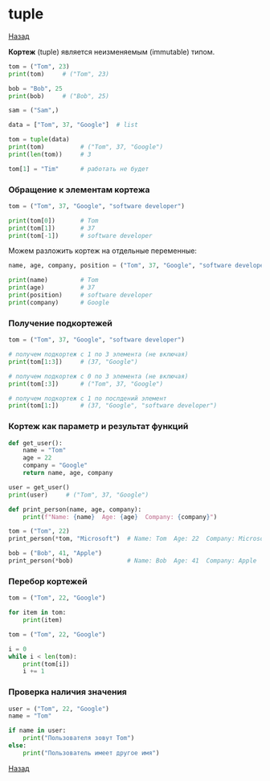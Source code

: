 # tuple

[Назад][back]

**Кортеж** (tuple) является неизменяемым (immutable) типом.

```python
tom = ("Tom", 23)
print(tom)     # ("Tom", 23)

bob = "Bob", 25
print(bob)     # ("Bob", 25)

sam = ("Sam",)
```

```python
data = ["Tom", 37, "Google"]  # list

tom = tuple(data)
print(tom)          # ("Tom", 37, "Google")
print(len(tom))     # 3

tom[1] = "Tim"      # работать не будет
```

### Обращение к элементам кортежа

```python
tom = ("Tom", 37, "Google", "software developer")

print(tom[0])       # Tom
print(tom[1])       # 37
print(tom[-1])      # software developer
```

Можем разложить кортеж на отдельные переменные:

```python
name, age, company, position = ("Tom", 37, "Google", "software developer")

print(name)         # Tom
print(age)          # 37
print(position)     # software developer
print(company)      # Google
```

### Получение подкортежей

```python
tom = ("Tom", 37, "Google", "software developer")

# получем подкортеж с 1 по 3 элемента (не включая)
print(tom[1:3])     # (37, "Google")

# получем подкортеж с 0 по 3 элемента (не включая)
print(tom[:3])      # ("Tom", 37, "Google")

# получем подкортеж с 1 по послдений элемент
print(tom[1:])      # (37, "Google", "software developer")
```

### Кортеж как параметр и результат функций

```python
def get_user():
    name = "Tom"
    age = 22
    company = "Google"
    return name, age, company

user = get_user()
print(user)     # ("Tom", 37, "Google")
```

```python
def print_person(name, age, company):
    print(f"Name: {name}  Age: {age}  Company: {company}")

tom = ("Tom", 22)
print_person(*tom, "Microsoft")  # Name: Tom  Age: 22  Company: Microsoft

bob = ("Bob", 41, "Apple")
print_person(*bob)               # Name: Bob  Age: 41  Company: Apple
```

### Перебор кортежей

```python
tom = ("Tom", 22, "Google")

for item in tom:
    print(item)
```

```python
tom = ("Tom", 22, "Google")

i = 0
while i < len(tom):
    print(tom[i])
    i += 1
```

### Проверка наличия значения

```python
user = ("Tom", 22, "Google")
name = "Tom"

if name in user:
    print("Пользователя зовут Tom")
else:
    print("Пользователь имеет другое имя")
```

[Назад][back]

[back]: <.> "Назад к оглавлению"